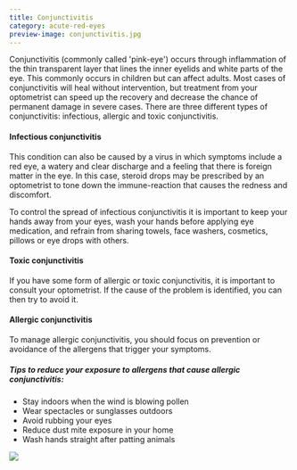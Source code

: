 ```yaml
---
title: Conjunctivitis
category: acute-red-eyes
preview-image: conjunctivitis.jpg
---
```

<div class="employee-heading">
<p>Conjunctivitis (commonly called 'pink-eye') occurs through inflammation of the thin transparent layer that lines the inner eyelids and white parts of the eye. This commonly occurs in children but can affect adults. Most cases of conjunctivitis will heal without intervention, but treatment from your optometrist can speed up the recovery and decrease the chance of permanent damage in severe cases. There are three different types of conjunctivitis: infectious, allergic and toxic conjunctivitis.
</p>
</div>

#### Infectious conjunctivitis

This condition can also be caused by a virus in which symptoms include a red eye, a watery and clear discharge and a feeling that there is foreign matter in the eye. In this case, steroid drops may be prescribed by an optometrist to tone down the immune-reaction that causes the redness and discomfort.

To control the spread of infectious conjunctivitis it is important to keep your hands away from your eyes, wash your hands before applying eye medication, and refrain from sharing towels, face washers, cosmetics, pillows or eye drops with others.

#### Toxic conjunctivitis

If you have some form of allergic or toxic conjunctivitis, it is important to consult your optometrist. If the cause of the problem is identified, you can then try to avoid it.

#### Allergic conjunctivitis

To manage allergic conjunctivitis, you should focus on prevention or avoidance of the allergens that trigger your symptoms. 

##### Tips to reduce your exposure to allergens that cause allergic conjunctivitis:

* Stay indoors when the wind is blowing pollen
* Wear spectacles or sunglasses outdoors
* Avoid rubbing your eyes
* Reduce dust mite exposure in your home
* Wash hands straight after patting animals

![](/uploads/conjunctivitis.jpg)
